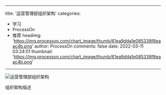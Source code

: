 
---
title: '运营管理部组织架构'
categories: 
 - 学习
 - ProcessOn
 - 推荐
headimg: 'https://img.processon.com/chart_image/thumb/61ea9dda1e085338f8eaac4b.png'
author: ProcessOn
comments: false
date: 2022-03-11 03:24:01
thumbnail: 'https://img.processon.com/chart_image/thumb/61ea9dda1e085338f8eaac4b.png'
---

<div>   
<img class="thumb" alt="运营管理部组织架构" src="https://img.processon.com/chart_image/thumb/61ea9dda1e085338f8eaac4b.png" referrerpolicy="no-referrer">
<p>组织架构描述</p>  
</div>
            